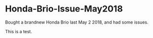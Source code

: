 # Honda-Brio-Issue-May2018
Bought a brandnew Honda Brio last May 2 2018, and had some issues.

This is a test.
